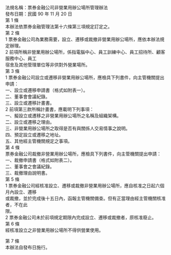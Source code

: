 法規名稱：票券金融公司非營業用辦公場所管理辦法  
發布日期：民國 90 年 11 月 20 日  
第 1 條  
本辦法依票券金融管理法第十六條第三項規定訂定之。  
第 2 條  
1 票券金融公司為業務需要，設立、遷移或裁撤非營業用辦公場所，應依本辦法規定辦理。  
2 前項所稱非營業用辦公場所，係指電腦中心、員工訓練中心、員工招待所、顧客服務中心、員工  
宿舍及其他管理單位等非供對外營業場所。  
第 3 條  
1 票券金融公司設立或遷移非營業用辦公場所，應檢具下列書件，向主管機關提出申請：  
一、設立或遷移申請書（格式如附表一）。  
二、董事會會議紀錄。  
三、設立或遷移計畫書。  
2 前項第三款所稱計畫書，應載明下列事項：  
一、擬設立或遷移之非營業用辦公場所之名稱及組織架構。  
二、設立或遷移之理由。  
三、非營業用辦公場所之取得是否有與關係人交易情事之說明。  
四、預定設立或遷移之地址。  
五、其他經主管機關規定之事項。  
第 4 條  
票券金融公司裁撤非營業用辦公場所，應檢具下列書件，向主管機關提出申請：  
一、裁撤申請書（格式如附表二）。  
二、董事會之會議紀錄。  
三、裁撤理由說明書。  
第 5 條  
1 票券金融公司經核准設立、遷移或裁撤非營業用辦公場所，應自核准之日起六個月內設立、遷移  
或裁撤，並於完成後十五日內，函報主管機關備查。但有正當理由經主管機關核准者，不在此  
限。  
2 票券金融公司未於前項規定期限內完成設立、遷移或裁撤者，原核准廢止。  
第 6 條  
經核准設立之非營業用辦公場所不得供營業使用。  


第 7 條  
本辦法自發布日施行。  


